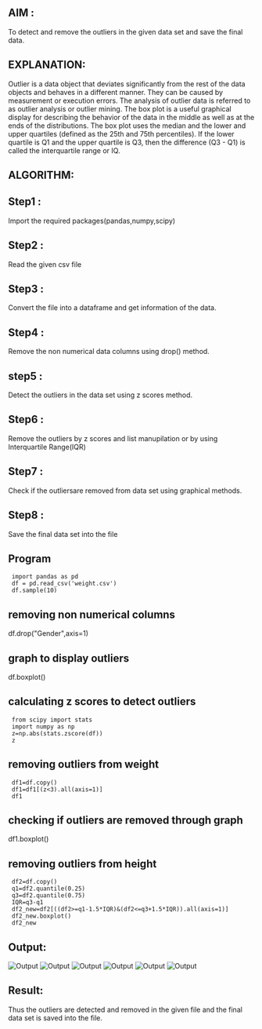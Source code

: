  ## AIM : 
To detect and remove the outliers in the given data set and save the final data.
## EXPLANATION:
Outlier is a data object that deviates significantly from the rest of the data objects and behaves in a different manner. They can be caused by measurement or execution errors. The analysis of outlier data is referred to as outlier analysis or outlier mining. The box plot is a useful graphical display for describing the behavior of the data in the middle as well as at the ends of the distributions. The box plot uses the median and the lower and upper quartiles (defined as the 25th and 75th percentiles). If the lower quartile is Q1 and the upper quartile is Q3, then the difference (Q3 - Q1) is called the interquartile range or IQ.
## ALGORITHM:
 ## Step1 : 
Import the required packages(pandas,numpy,scipy)
 ## Step2  :
 Read the given csv file
 ## Step3  : 
 Convert the file into a dataframe and get information of the data.
 ## Step4  : 
 Remove the non numerical data columns using drop() method.
 ## step5  : 
 Detect the outliers in the data set using z scores method.
 ## Step6  : 
 Remove the outliers by z scores and list manupilation or by using Interquartile Range(IQR)
 ## Step7  : 
 Check if the outliersare removed from data set using graphical methods.
 ## Step8  :
  Save the final data set into the file
  ##  Program
```
 import pandas as pd
 df = pd.read_csv('weight.csv')
 df.sample(10)
 ```
## removing non numerical columns
 df.drop("Gender",axis=1)
## graph to display outliers
 df.boxplot()
## calculating z scores to detect outliers
```
 from scipy import stats
 import numpy as np
 z=np.abs(stats.zscore(df))
 z
 ```
## removing outliers from weight
```
 df1=df.copy()
 df1=df1[(z<3).all(axis=1)]
 df1
 ```
## checking if outliers are removed through graph
 df1.boxplot()
## removing outliers from height
```
 df2=df.copy()
 q1=df2.quantile(0.25)
 q3=df2.quantile(0.75)
 IQR=q3-q1
 df2_new=df2[((df2>=q1-1.5*IQR)&(df2<=q3+1.5*IQR)).all(axis=1)]
 df2_new.boxplot()
 df2_new
```
 ## Output:
 ![Output](.//img1.png)
![Output](.//img2.png)
![Output](.//img3.png)
![Output](.//img4.png)
![Output](.//img5.png)
![Output](.//img6.png)

## Result:
Thus the outliers are detected and removed in the given file and the final data set is saved into the file.
